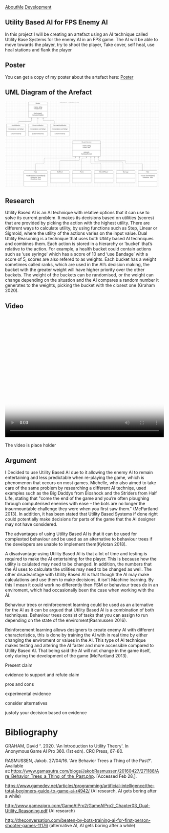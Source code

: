 <a href="https://virtualvortex.github.io/UtilityBaseAI/AboutMe">AboutMe</a> <a href="https://virtualvortex.github.io/UtilityBaseAI/Development">Development</a>

## Utility Based AI for FPS Enemy AI 

In this project I will be creating an artefact using an AI technique called Utility Base Systems for the enemy AI in an FPS game. The AI will be able to move towards the player, try to shoot the player, Take cover, self heal, use heal stations and flank the player   

## Poster

You can get a copy of my poster about the artefact here: <a href="COMP250 Poster (1).pdf" Download >Poster</a>

## UML Diagram of the Arefact

![UML Diagram](PlaceholderUMLDiagram.JPG)

## Research

Utility Based AI is an AI technique with relative options that it can use to solve its current problem. It makes its decisions based on utilities (scores) that are provided by picking the action with the highest utility. There are different ways to calculate utility, by using functions such as Step, Linear or Sigmoid, where the utility of the actions varies on the input value. Dual Utility Reasoning is a technique that uses both Utility based AI techniques and combines them. Each action is stored in a hierarchy or ‘bucket’ that’s relative to the action. For example, a health bucket could contain actions such as ‘use syringe’ which has a score of 10 and ‘use Bandage’ with a score of 5, scores are also refered to as weights. Each bucket has a weight sometimes called ranks, which are used in the AI’s decision making, the bucket with the greater weight will have higher priority over the other buckets. The weight of the buckets can be randomised, or the weight can change depending on the situation and the AI compares a random number it generates to the weights, picking the bucket with the closest one (Graham 2020). 

## Video

<video src="2020-02-24 09-20-56.mp4" poster="AIScreenshot.jpg" width="520" height="400" controls preload></video>

The video is place holder

## Argument

I Decided to use Utility Based AI due to it allowing the enemy AI to remain entertaining and less predictable when re-playing the game, which is phenomenon that occurs on most games. Michelle, who also aimed to take care of the same problem by researching a different AI techniqe, used examples such as the Big Daddys from Bioshock and the Striders from Half Life, stating that "come the end of the game and you’re often ploughing through computerised enemies with ease – the bots are no longer the insurmountable challenge they were when you first saw them." (McPartland 2013). In addition, it has been stated that Utility Based Systems if done right could potentially make decisions for parts of the game that the AI designer may not have considered.   

The advantages of using Utility Based AI is that it can be used for complexted behaviour and be used as an alternative to behaviour trees if the developers are unable to implement them(Kylotan 2018). 

A disadvantage using Utility Based AI is that a lot of time and testing is required to make the AI entertaining for the player. This is because how the utility is calulated may need to be changed. In addition, the numbers that the AI uses to calculate the utilities may need to be changed as well. The other disadvantage with Utility Based AI is that though the AI may make calculations and use them to make decisions, it isn't Machine learning. By this I mean it could work no differently then FSM or behaviour trees do in an enviroment, which had occasionally been the case when working with the AI.

Behaviour trees or reinforcement learning could be used as an alternative for the AI as it can be argued that Utility Based AI is a combination of both techniques. Behaviour trees consist of tasks that you can assign to run depending on the state of the enviroment(Rasmussen 2016). 


Reinforcement learning allows designers to create enemy AI with different characteristics, this is done by training the AI with in real time by either changing the enviroment or values in the AI. This type of AI technique makes testing and altering the AI faster and more accessible compared to Utility Based AI. That being said the AI will not change in the game itself, only during the development of the game (McPartland 2013). 


Present claim

evidence to support and refute claim

pros and cons

experimental evidence

consider alternatives

justofy your decision based on evidence


# Bibliography
GRAHAM, David “. 2020. 'An Introduction to Utility Theory'. In Anonymous Game AI Pro 360. (1st edn). CRC Press, 67-80. 

RASMUSSEN, Jakob. 27/04/16. 'Are Behavior Trees a Thing of the Past?'. Available at: https://www.gamasutra.com/blogs/JakobRasmussen/20160427/271188/Are_Behavior_Trees_a_Thing_of_the_Past.php. [Accessed Feb 28,]. 

https://www.gamedev.net/articles/programming/artificial-intelligence/the-total-beginners-guide-to-game-ai-r4942/ (AI research, AI gets boring after a while)

http://www.gameaipro.com/GameAIPro2/GameAIPro2_Chapter03_Dual-Utility_Reasoning.pdf (AI research)

http://theconversation.com/beaten-by-bots-training-ai-for-first-person-shooter-games-11176 (alternative AI, AI gets boring after a while)
